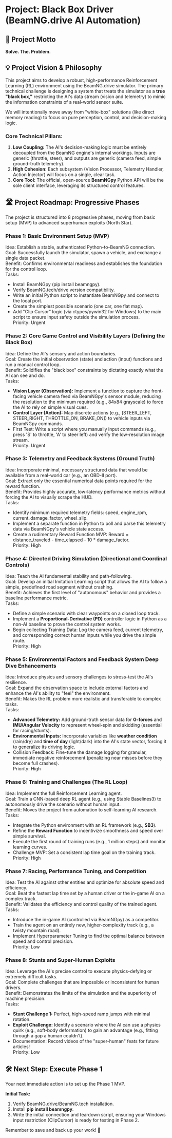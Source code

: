 # **Project: Black Box Driver (BeamNG.drive AI Automation)**

## **🎯 Project Motto**

**Solve. The. Problem.**

## **💡 Project Vision & Philosophy**

This project aims to develop a robust, high-performance Reinforcement Learning (RL) environment using the BeamNG.drive simulator. The primary technical challenge is designing a system that treats the simulator as a **true "black box,"** restricting the AI's data stream (vision and telemetry) to mimic the information constraints of a real-world sensor suite.

We will intentionally move away from "white-box" solutions (like direct memory reading) to focus on pure perception, control, and decision-making logic.

### **Core Technical Pillars:**

1. **Low Coupling:** The AI's decision-making logic must be entirely decoupled from the BeamNG engine's internal workings. Inputs are generic (throttle, steer), and outputs are generic (camera feed, simple ground-truth telemetry).  
2. **High Cohesion:** Each subsystem (Vision Processor, Telemetry Handler, Action Injector) will focus on a single, clear task.  
3. **Core Tool:** The official, open-source **BeamNGpy** Python API will be the sole client interface, leveraging its structured control features.

## **🛣 Project Roadmap: Progressive Phases**

The project is structured into 8 progressive phases, moving from basic setup (MVP) to advanced superhuman exploits (North Star).

### **Phase 1: Basic Environment Setup (MVP)**

Idea: Establish a stable, authenticated Python-to-BeamNG connection.  
Goal: Successfully launch the simulator, spawn a vehicle, and exchange a single data packet.  
Benefit: Confirms environmental readiness and establishes the foundation for the control loop.  
Tasks:

* Install BeamNGpy (pip install beamngpy).  
* Verify BeamNG.tech/drive version compatibility.  
* Write an initial Python script to instantiate BeamNGpy and connect to the local port.  
* Create the simplest possible scenario (one car, one flat map).  
* Add "Clip Cursor" logic (via ctypes/pywin32 for Windows) to the main script to ensure input safety outside the simulation process.  
  Priority: Urgent

### **Phase 2: Core Game Control and Visibility Layers (Defining the Black Box)**

Idea: Define the AI's sensory and action boundaries.  
Goal: Create the initial observation (state) and action (input) functions and run a manual control loop.  
Benefit: Solidifies the "black box" constraints by dictating exactly what the AI can see and do.  
Tasks:

* **Vision Layer (Observation):** Implement a function to capture the front-facing vehicle camera feed via BeamNGpy's sensor module, reducing the resolution to the minimum required (e.g., 84x84 grayscale) to force the AI to rely on simple visual cues.  
* **Control Layer (Action):** Map discrete actions (e.g., \[STEER\_LEFT, STEER\_RIGHT, THROTTLE\_ON, BRAKE\_ON\]) to vehicle inputs via BeamNGpy commands.  
* First Test: Write a script where you manually input commands (e.g., press 'S' to throttle, 'A' to steer left) and verify the low-resolution image stream.  
  Priority: Urgent

### **Phase 3: Telemetry and Feedback Systems (Ground Truth)**

Idea: Incorporate minimal, necessary structured data that would be available from a real-world car (e.g., an OBD-II port).  
Goal: Extract only the essential numerical data points required for the reward function.  
Benefit: Provides highly accurate, low-latency performance metrics without forcing the AI to visually scrape the HUD.  
Tasks:

* Identify minimum required telemetry fields: speed, engine\_rpm, current\_damage\_factor, wheel\_slip.  
* Implement a separate function in Python to poll and parse this telemetry data via BeamNGpy's vehicle state access.  
* Create a rudimentary Reward Function MVP: Reward \= distance\_traveled \- time\_elapsed \- 10 \* damage\_factor.  
  Priority: High

### **Phase 4: Directed Driving Simulation (Directional and Coordinal Controls)**

Idea: Teach the AI fundamental stability and path-following.  
Goal: Develop an initial Imitation Learning script that allows the AI to follow a simple, predefined road segment without crashing.  
Benefit: Achieves the first level of "autonomous" behavior and provides a baseline performance metric.  
Tasks:

* Define a simple scenario with clear waypoints on a closed loop track.  
* Implement a **Proportional-Derivative (PD)** controller logic in Python as a non-AI baseline to prove the control system works.  
* Begin collecting Training Data: Log the camera feed, current telemetry, and corresponding correct human inputs while you drive the simple route.  
  Priority: High

### **Phase 5: Environmental Factors and Feedback System Deep Dive Enhancements**

Idea: Introduce physics and sensory challenges to stress-test the AI's resilience.  
Goal: Expand the observation space to include external factors and enhance the AI's ability to "feel" the environment.  
Benefit: Makes the RL problem more realistic and transferable to complex tasks.  
Tasks:

* **Advanced Telemetry:** Add ground-truth sensor data for **G-forces** and **IMU/Angular Velocity** to represent wheel-spin and skidding (essential for racing/stunts).  
* **Environmental Inputs:** Incorporate variables like **weather condition** (rain/dry) and **time of day** (light/dark) into the AI's state vector, forcing it to generalize its driving logic.  
* Collision Feedback: Fine-tune the damage logging for granular, immediate negative reinforcement (penalizing near misses before they become full crashes).  
  Priority: High

### **Phase 6: Training and Challenges (The RL Loop)**

Idea: Implement the full Reinforcement Learning agent.  
Goal: Train a CNN-based deep RL agent (e.g., using Stable Baselines3) to autonomously drive the scenario without human input.  
Benefit: Moves the project from automation to self-learning AI research.  
Tasks:

* Integrate the Python environment with an RL framework (e.g., **SB3**).  
* Refine the **Reward Function** to incentivize smoothness and speed over simple survival.  
* Execute the first round of training runs (e.g., 1 million steps) and monitor learning curves.  
* Challenge MVP: Set a consistent lap time goal on the training track.  
  Priority: High

### **Phase 7: Racing, Performance Tuning, and Competition**

Idea: Test the AI against other entities and optimize for absolute speed and efficiency.  
Goal: Beat the fastest lap time set by a human driver or the in-game AI on a complex track.  
Benefit: Validates the efficiency and control quality of the trained agent.  
Tasks:

* Introduce the in-game AI (controlled via BeamNGpy) as a competitor.  
* Train the agent on an entirely new, higher-complexity track (e.g., a twisty mountain road).  
* Implement Hyperparameter Tuning to find the optimal balance between speed and control precision.  
  Priority: Low

### **Phase 8: Stunts and Super-Human Exploits**

Idea: Leverage the AI's precise control to execute physics-defying or extremely difficult tasks.  
Goal: Complete challenges that are impossible or inconsistent for human drivers.  
Benefit: Demonstrates the limits of the simulation and the superiority of machine precision.  
Tasks:

* **Stunt Challenge 1:** Perfect, high-speed ramp jumps with minimal rotation.  
* **Exploit Challenge:** Identify a scenario where the AI can use a physics quirk (e.g., soft-body deformation) to gain an advantage (e.g., fitting through a gap a human couldn't).  
* Documentation: Record videos of the "super-human" feats for future articles\!  
  Priority: Low

## **🛠 Next Step: Execute Phase 1**

Your next immediate action is to set up the Phase 1 MVP.

**Initial Task:**

1. Verify BeamNG.drive/BeamNG.tech installation.  
2. Install **pip install beamngpy**.  
3. Write the initial connection and teardown script, ensuring your Windows input restriction (ClipCursor) is ready for testing in Phase 2\.

Remember to save and back up your work\! 💾